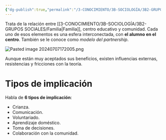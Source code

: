 ```yaml
---
{"dg-publish":true,"permalink":"/3-CONOCIMIENTO/3B-SOCIOLOGÍA/3B2-GRUPOS SOCIALES/Modelo Epstein o de las Tres Esferas/"}
---
```


Trata de la relación entre [[3-CONOCIMIENTO/3B-SOCIOLOGÍA/3B2-GRUPOS SOCIALES/Familia\|Familia]], centro educativo y comunidad. Cada uno de esos elementos es una esfera interconectada, con **el alumno en el centro**. También se le conoce como *modelo del partnership*.

![Pasted image 20240707172005.png](/img/user/3-CONOCIMIENTO/33-DOCENCIA/335-GESTI%C3%93N%20DE%20CENTROS%20EDUCATIVOS/MEDIA/Pasted%20image%2020240707172005.png)

Aunque están muy aceptados sus beneficios, existen influencias externas, resistencias y fricciones con la teoría.

# Tipos de implicación
Habla de **6 tipos de implicación**:
- Crianza.
- Comunicación.
- Voluntariado.
- Aprendizaje doméstico.
- Toma de decisiones.
- Colaboración con la comunidad.